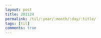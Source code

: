 ```yaml
---
layout: post
title: 201124
permalink: /til/:year/:month/:day/:title/
tags: [til]
comments: true
---
```

